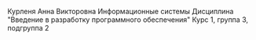 Курленя
Анна
Викторовна
Информационные системы
Дисциплина "Введение в разработку программного обеспечения"
Курс 1, группа 3, подгруппа 2
